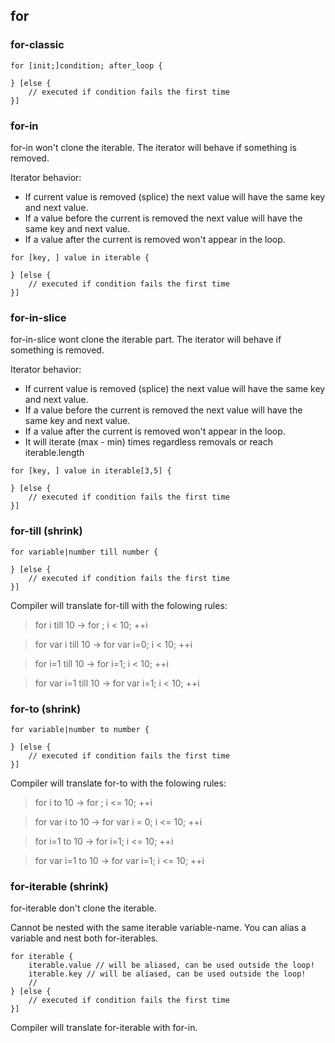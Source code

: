 ## for

### for-classic
```
for [init;]condition; after_loop {

} [else {
    // executed if condition fails the first time
}]

```


### for-in

for-in won't clone the iterable. The iterator will behave if something is removed.

Iterator behavior:

* If current value is removed (splice) the next value will have the same key and next value.
* If a value before the current is removed the next value will have the same key and next value.
* If a value after the current is removed won't appear in the loop.

```
for [key, ] value in iterable {

} [else {
    // executed if condition fails the first time
}]
```

### for-in-slice

for-in-slice wont clone the iterable part. The iterator will behave if something is removed.

Iterator behavior:

* If current value is removed (splice) the next value will have the same key and next value.
* If a value before the current is removed the next value will have the same key and next value.
* If a value after the current is removed won't appear in the loop.
* It will iterate (max - min) times regardless removals or reach iterable.length

```
for [key, ] value in iterable[3,5] {

} [else {
    // executed if condition fails the first time
}]
```

### for-till (shrink)

```
for variable|number till number {

} [else {
    // executed if condition fails the first time
}]
```

Compiler will translate for-till with the folowing rules:
> for i till 10 -> for ; i < 10; ++i

> for var i till 10 -> for var i=0; i < 10; ++i

> for i=1 till 10 -> for i=1; i < 10; ++i

> for var i=1 till 10 -> for var i=1; i < 10; ++i

### for-to  (shrink)

```
for variable|number to number {

} [else {
    // executed if condition fails the first time
}]
```

Compiler will translate for-to with the folowing rules:
> for i to 10 -> for ; i <= 10; ++i

> for var i to 10 -> for var i = 0; i <= 10; ++i

> for i=1 to 10 -> for i=1; i <= 10; ++i

> for var i=1 to 10 -> for var i=1; i <= 10; ++i

### for-iterable (shrink)

for-iterable don't clone the iterable.

Cannot be nested with the same iterable variable-name. You can alias a variable and nest both for-iterables.

```
for iterable {
    iterable.value // will be aliased, can be used outside the loop!
    iterable.key // will be aliased, can be used outside the loop!
    //
} [else {
    // executed if condition fails the first time
}]
```

Compiler will translate for-iterable with for-in.
